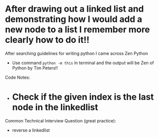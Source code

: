 # After drawing out a linked list and demonstrating how I would add a new node to a list I remember more clearly how to do it!!

After searching guidelines for writing python I came across Zen Python
- Use command `python -m this` in terminal and the output will be Zen of Python by Tim Peters!!

Code Notes:
- # Check if the given index is the last node in the linkedlist

Common Technical Interview Question (great practice):
- reverse a linkedlist
